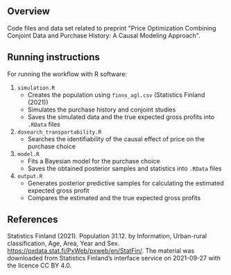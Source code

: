 ## Overview

Code files and data set related to preprint "Price Optimization Combining Conjoint Data and Purchase History: A Causal Modeling Approach".


## Running instructions

For running the workflow with R software:

1. `simulation.R`
    - Creates the population using `finns_agl.csv` (Statistics Finland (2021))
    - Simulates the purchase history and conjoint studies
    - Saves the simulated data and the true expected gross profits into `.RData` files
2. `dosearch_transportability.R`
    - Searches the identifiability of the causal effect of price on the purchase choice
3. `model.R`
    - Fits a Bayesian model for the purchase choice
    - Saves the obtained posterior samples and statistics into `.RData` files
4. `output.R`
    - Generates posterior predictive samples for calculating the estimated expected gross profit
    - Compares the estimated and the true expected gross profits


## References

Statistics Finland (2021). Population 31.12. by Information, Urban-rural classification,
Age, Area, Year and Sex. https://pxdata.stat.fi/PxWeb/pxweb/en/StatFin/. The
material was downloaded from Statistics Finland’s interface service on 2021-09-27 with
the licence CC BY 4.0.
